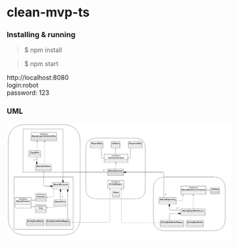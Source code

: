 # clean-mvp-ts

### Installing & running  

> $ npm install

> $ npm start

http://localhost:8080  
login:robot  
password: 123  

### UML

![](uml.png)
